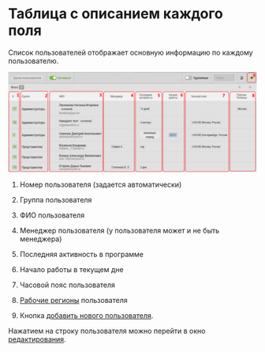 # Таблица с описанием каждого поля

Список пользователей отображает основную информацию по каждому пользователю.

![](../images/accounts-user-fields.png)

1. Номер пользователя (задается автоматически)

2. Группа пользователя

2. ФИО пользователя

4. Менеджер пользователя (у пользователя может и не быть менеджера)

5. Последняя активность в программе

6. Начало работы в текущем дне

7. Часовой пояс пользователя

8. [Рабочие регионы](accounts-user-region.html) пользователя

9. Кнопка  [добавить нового пользователя](accounts-user-add.html).

Нажатием на строку пользователя можно перейти в окно [редактирования](accounts-user-edit.html).
